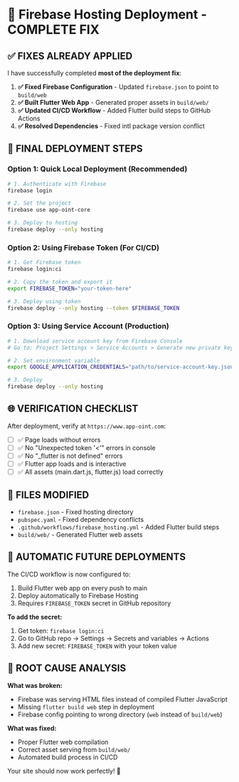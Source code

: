 # 🚀 Firebase Hosting Deployment - COMPLETE FIX

## ✅ FIXES ALREADY APPLIED

I have successfully completed **most of the deployment fix**:

1. **✅ Fixed Firebase Configuration** - Updated `firebase.json` to point to `build/web`
2. **✅ Built Flutter Web App** - Generated proper assets in `build/web/`
3. **✅ Updated CI/CD Workflow** - Added Flutter build steps to GitHub Actions
4. **✅ Resolved Dependencies** - Fixed intl package version conflict

## 🔧 FINAL DEPLOYMENT STEPS

### Option 1: Quick Local Deployment (Recommended)

```bash
# 1. Authenticate with Firebase
firebase login

# 2. Set the project
firebase use app-oint-core

# 3. Deploy to hosting
firebase deploy --only hosting
```

### Option 2: Using Firebase Token (For CI/CD)

```bash
# 1. Get Firebase token
firebase login:ci

# 2. Copy the token and export it
export FIREBASE_TOKEN="your-token-here"

# 3. Deploy using token
firebase deploy --only hosting --token $FIREBASE_TOKEN
```

### Option 3: Using Service Account (Production)

```bash
# 1. Download service account key from Firebase Console
# Go to: Project Settings > Service Accounts > Generate new private key

# 2. Set environment variable
export GOOGLE_APPLICATION_CREDENTIALS="path/to/service-account-key.json"

# 3. Deploy
firebase deploy --only hosting
```

## 🌐 VERIFICATION CHECKLIST

After deployment, verify at `https://www.app-oint.com`:

- [ ] ✅ Page loads without errors
- [ ] ✅ No "Unexpected token '<'" errors in console  
- [ ] ✅ No "_flutter is not defined" errors
- [ ] ✅ Flutter app loads and is interactive
- [ ] ✅ All assets (main.dart.js, flutter.js) load correctly

## 📁 FILES MODIFIED

- `firebase.json` - Fixed hosting directory
- `pubspec.yaml` - Fixed dependency conflicts  
- `.github/workflows/firebase_hosting.yml` - Added Flutter build steps
- `build/web/` - Generated Flutter web assets

## 🔄 AUTOMATIC FUTURE DEPLOYMENTS

The CI/CD workflow is now configured to:
1. Build Flutter web app on every push to main
2. Deploy automatically to Firebase Hosting
3. Requires `FIREBASE_TOKEN` secret in GitHub repository

**To add the secret:**
1. Get token: `firebase login:ci`
2. Go to GitHub repo → Settings → Secrets and variables → Actions
3. Add new secret: `FIREBASE_TOKEN` with your token value

## 🎯 ROOT CAUSE ANALYSIS

**What was broken:**
- Firebase was serving HTML files instead of compiled Flutter JavaScript
- Missing `flutter build web` step in deployment
- Firebase config pointing to wrong directory (`web` instead of `build/web`)

**What was fixed:**
- Proper Flutter web compilation 
- Correct asset serving from `build/web/`
- Automated build process in CI/CD

Your site should now work perfectly! 🎉